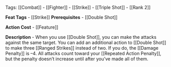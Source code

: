 Tags: [[Combat]] - [[Fighter]] - [[Strike]] - [[Triple Shot]] - [[Rank 2]]

**Feat Tags** - [[Strike]]
**Prerequisites** - [[Double Shot]]

**Action Cost** - [[Feature]]

**Description** - When you use [[Double Shot]], you can make the attacks against the same target. You can add an additional action to [[Double Shot]] to make three [[Ranged Strikes]] instead of two. If you do, the [[Damage Penalty]] is –4. All attacks count toward your [[Repeated Action Penalty]], but the penalty doesn’t increase until after you’ve made all of them.